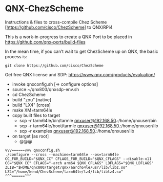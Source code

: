 # QNX-ChezScheme
Instructions &amp; files to cross-compile Chez Scheme [https://github.com/cisco/ChezScheme] to QNX/RPi4

This is a work-in-progress to create a QNX Port to be placed in https://github.com/qnx-ports/build-files

In the mean time, if you can't wait to get ChezScheme up on QNX, the basic process is:

````
git clone https://github.com/cisco/ChezScheme
````
Get free QNX license and SDP: https://www.qnx.com/products/evaluation/

- invoke qnxconfig.sh [=> configure options]
- source ~/qnx800/qnxsdp-env.sh
- cd ChezScheme
- build "zou" [native]
- build "LX4" [cross]
- make XM=tarm64le
- copy built files to target
  - scp -r tarm64le/bin/tarmle qnxuser@192.168.50.<where>:/home/qnxuser/bin
  - scp -r tarm64le/boot/tarmle qnxuser@192.168.50.<where>:/home/qnxuser/lib
  - scp -r examples qnxuser@192.168.50.<where>:/home/qnxuser/lib
- on target [as root]
  - @@@


````
vvv======vvv qnxconfig.sh
./configure --cross --machine=tarm64le --os=tarm64le  CC_FOR_BUILD="$QNX_CC" CFLAGS_FOR_BUILD="$QNX_CFLAGS" --disable-x11 CC="$QNX_CC" CFLAGS="-arch arm64 $QNX_CFLAGS" LDFLAGS="$QNX_LDFLAGS" ZLIB="$HOME/qnx800/target/qnx/aarch64le/usr/lib/libz.so" LZ4="/home/kend/ChezScheme/tarm64le/lz4/lib/liblz4.so"
^^^======^^^
````
